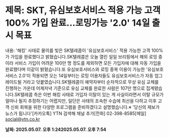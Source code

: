 # **제목: SKT, 유심보호서비스 적용 가능 고객 100% 가입 완료...로밍가능 '2.0' 14일 출시 목표**

  내용: '해킹' 사태로 물의를 빚은 SK텔레콤이 '유심보호서비스' 적용 가능한 고객 100%가 가입을 완료했다고 밝혔습니다.SK텔레콤은 오늘 열린 일일 브리핑에서 해외 로밍 중이라 서비스 가입이 어려운 100만 명 정도를 제외하면 모든 가입자에 대해 자동 가입을 완료했다며 이같이 밝혔습니다.또 유심보호서비스와 로밍 중복 이용이 가능한 '유심보호서비스 2.0'이 적용되면 오는 14일부터는 로밍 이용자들도 유심보호서비스가 자동 업그레이드될 거라고 덧붙였습니다.SK텔레콤이 예약자부터 순차적으로 무상 유심 교체를 진행하는 가운데 어제저녁 기준으로 유심 교체를 완료한 사람은 107만 명으로 집계됐습니다.SK텔레콤 측은 이번 해킹 사태로 가입자 이탈이 있는 게 사실이라면서 이탈 규모가 얼마나 될지 추정하기는 어렵지만, 일단은 사태의 조속한 수습에 최선을 다하고 이후 고객 신뢰 회복을 위한 다양한 프로그램을 준비하겠다고 설명했습니다.※ '당신의 제보가 뉴스가 됩니다'[카카오톡] YTN 검색해 채널 추가[전화] 02-398-8585[메일] social@ytn.co.kr

  **날짜: 2025.05.07. 오후 1:242025.05.07. 오후 7:54**
